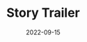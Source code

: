---
title: Story Trailer
fulltitle: Story Trailer

date: 2022-09-15

tags:
- 2022
- post
characters:
- tzipora
categories:
- story
- author
- horizon
keywords:
- 2022

url: /stories/trailer/

toc: false

rgb: 191, 40, 94

image: /video/trailer.mp4
reddit: https://www.reddit.com/r/vekllei/comments/xf40jg/stories_from_the_horizon_trailer/
print:
video:
caption: No, I'm not making an low-budget 1980s television anime (yet). Yes, I'd like to. [Click here to watch with sound.](/video/trailer.mp4/)
---